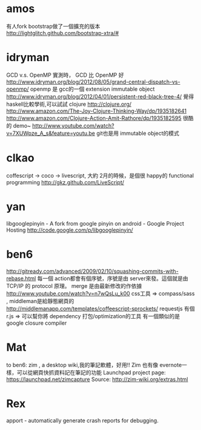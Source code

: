 # amos

有人fork bootstrap做了一個擴充的版本
<http://lightglitch.github.com/bootstrap-xtra/#>

# idryman

GCD v.s. OpenMP
實測時， GCD 比 OpenMP 好
<http://www.idryman.org/blog/2012/08/05/grand-central-dispatch-vs-openmp/>
openmp 是 gcc的一個 extension
immutable object
<http://www.idryman.org/blog/2012/04/01/persistent-red-black-tree-4/>
覺得 haskell比較學術,可以試試 clojure
<http://clojure.org/>
<http://www.amazon.com/The-Joy-Clojure-Thinking-Way/dp/1935182641>
<http://www.amazon.com/Clojure-Action-Amit-Rathore/dp/1935182595>
很酷的 demo~
<http://www.youtube.com/watch?v=7XUWpze_A_s&feature=youtu.be>
git也是用 immutable object的模式

# clkao

coffescript -> coco -> livescript, 大約 2月的時候，是個很 happy的 functional programming
<http://gkz.github.com/LiveScript/>

# yan

libgooglepinyin - A fork from google pinyin on android - Google Project Hosting
<http://code.google.com/p/libgooglepinyin/>


# ben6

<http://gitready.com/advanced/2009/02/10/squashing-commits-with-rebase.html>
每一個 action都會有個序號，序號是由 server來發。這個就是由 TCP/IP 的 protocol 原理。
merge 是由最新修改的作依據
<http://www.youtube.com/watch?v=n7wQsLu_k00>
css工具 =>  compass/sass  , middleman是給靜態網頁的
<http://middlemanapp.com/templates/coffeescript-sprockets/>
requestjs 有個 r.js => 可以幫你將 dependency 打包/optimization的工具
有一個類似的是 google closure compiler

# Mat

to ben6: zim , a desktop wiki,我的筆記軟體，好用!!
Zim 也有像 evernote一樣，可以從網頁快抓資料記在筆記的功能
Launchpad project page: <https://launchpad.net/zimcapture>
Source: <http://zim-wiki.org/extras.html>

# Rex

apport - automatically generate crash reports for debugging.